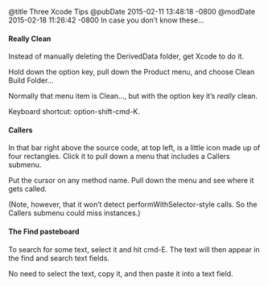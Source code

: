 @title Three Xcode Tips
@pubDate 2015-02-11 13:48:18 -0800
@modDate 2015-02-18 11:26:42 -0800
In case you don’t know these…

#### Really Clean

Instead of manually deleting the DerivedData folder, get Xcode to do it.

Hold down the option key, pull down the Product menu, and choose Clean Build Folder…

Normally that menu item is Clean…, but with the option key it’s *really* clean.

Keyboard shortcut: option-shift-cmd-K.

#### Callers

In that bar right above the source code, at top left, is a little icon made up of four rectangles. Click it to pull down a menu that includes a Callers submenu.

Put the cursor on any method name. Pull down the menu and see where it gets called.

(Note, however, that it won’t detect performWithSelector-style calls. So the Callers submenu could miss instances.)

#### The Find pasteboard

To search for some text, select it and hit cmd-E. The text will then appear in the find and search text fields.

No need to select the text, copy it, and then paste it into a text field.
